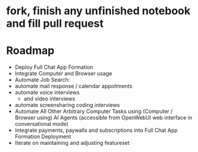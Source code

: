 # fork, finish any unfinished notebook and fill pull request



# Roadmap

 - Deploy Full Chat App Formation
  - Integrate Computer and Browser usage
 - Automate Job Search:
  - automate mail response / calendar appoitments
  - automate voice interviews
    - and video interviews
  - automate screensharing coding interviews
 - Automate All Other Arbitrary Computer Tasks using (Computer / Browser using) AI Agents (accessible from OpenWebUI web interface in conversational mode)
 - Integrate payments, paywalls and subscriptions into Full Chat App Formation Deployment
 - Iterate on maintaining and adjusting featureset